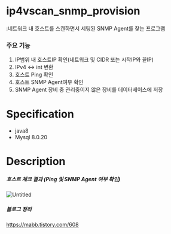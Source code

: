 # ip4vscan_snmp_provision
:네트워크 내 호스트를 스캔하면서 세팅된 SNMP Agent를 찾는 프로그램

### 주요 기능
<ol>
<li>IP범위 내 호스트IP 확인(네트워크 및 CIDR 또는 시작IP와 끝IP)</li>
<li>IPv4 <-> int 변환</li>
<li>호스트 Ping 확인</li>
<li>호스트 SNMP Agent여부 확인</li>
<li>SNMP Agent 장비 중 관리중이지 않은 장비를 데이터베이스에 저장</li>
</ol>

# Specification
<ul>
  <li>java8</li>
  <li>Mysql 8.0.20</li>
</ul>

# Description

##### 호스트 체크 결과 (Ping 및 SNMP Agent 여부 확인)
![Untitled](https://github.com/user-attachments/assets/1af79f25-3219-4844-813e-c9665f0cbea0)



##### 블로그 정리
https://mabb.tistory.com/608
